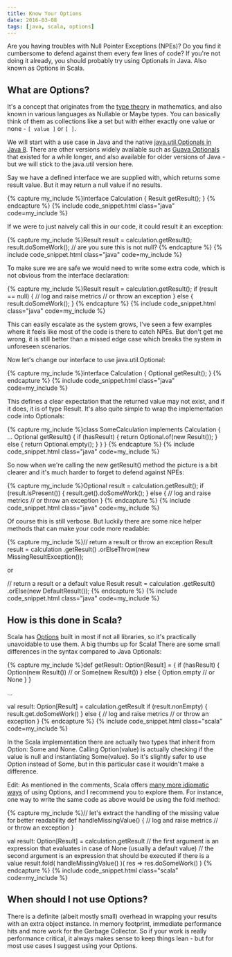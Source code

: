 ```yaml
---
title: Know Your Options
date: 2016-03-08
tags: [java, scala, options]
---
```


Are you having troubles with Null Pointer Exceptions (NPEs)? Do you find it cumbersome to defend against them every few lines of code? If you're not doing it already, you should probably try using Optionals in Java. Also known as Options in Scala.

<!--break-->

## What are Options?

It's a concept that originates from the [type theory](https://en.wikipedia.org/wiki/Type_theory) in mathematics, and also known in various languages as Nullable or Maybe types. You can basically think of them as collections like a set but with either exactly one value or none - `[ value ]` or `[ ]`.

We will start with a use case in Java and the native [java.util.Optionals in Java 8](https://docs.oracle.com/javase/8/docs/api/java/util/Optional.html). There are other versions widely available such as [Guava Optionals](https://google.github.io/guava/releases/19.0/api/docs/com/google/common/base/Optional.html) that existed for a while longer, and also available for older versions of Java - but we will stick to the java.util version here.

Say we have a defined interface we are supplied with, which returns some result value. But it may return a null value if no results.

{% capture my_include %}interface Calculation {
  Result getResult();
}
{% endcapture %}
{% include code_snippet.html class="java" code=my_include %}

If we were to just naively call this in our code, it could result it an exception:

{% capture my_include %}Result result = calculation.getResult();
result.doSomeWork(); // are you sure this is not null?
{% endcapture %}
{% include code_snippet.html class="java" code=my_include %}

To make sure we are safe we would need to write some extra code, which is not obvious from the interface declaration:

{% capture my_include %}Result result = calculation.getResult();
if (result == null) {
  // log and raise metrics
  // or throw an exception
} else {
  result.doSomeWork();
}
{% endcapture %}
{% include code_snippet.html class="java" code=my_include %}

This can easily escalate as the system grows, I've seen a few examples where it feels like most of the code is there to catch NPEs. But don't get me wrong, it is still better than a missed edge case which breaks the system in unforeseen scenarios.

Now let's change our interface to use java.util.Optional:

{% capture my_include %}interface Calculation {
  Optional<Result> getResult();
}
{% endcapture %}
{% include code_snippet.html class="java" code=my_include %}

This defines a clear expectation that the returned value may not exist, and if it does, it is of type Result.
It's also quite simple to wrap the implementation code into Optionals:

{% capture my_include %}class SomeCalculation implements Calculation {
  ...
  Optional<Result> getResult() {
    if (hasResult) {
      return Optional.of(new Result());
    } else {
      return Optional.empty();
    }
  }
}
{% endcapture %}
{% include code_snippet.html class="java" code=my_include %}

So now when we're calling the new getResult() method the picture is a bit clearer and it's much harder to forget to defend against NPEs:

{% capture my_include %}Optional<Result> result = calculation.getResult();
if (result.isPresent()) {
  result.get().doSomeWork();
} else {
  // log and raise metrics
  // or throw an exception
}
{% endcapture %}
{% include code_snippet.html class="java" code=my_include %}

Of course this is still verbose. But luckily there are some nice helper methods that can make your code more readable:

{% capture my_include %}// return a result or throw an exception
Result result = calculation
  .getResult()
  .orElseThrow(new MissingResultException());

or

// return a result or a default value
Result result = calculation
  .getResult()
  .orElse(new DefaultResult());
{% endcapture %}
{% include code_snippet.html class="java" code=my_include %}

## How is this done in Scala?

Scala has [Options](http://www.scala-lang.org/api/current/#scala.Option) built in most if not all libraries, so it's practically unavoidable to use them. A big thumbs up for Scala! There are some small differences in the syntax compared to Java Optionals:

{% capture my_include %}def getResult: Option[Result] = {
  if (hasResult) {
    Option(new Result()) // or Some(new Result())
  } else {
    Option.empty // or None
  }
}

...

val result: Option[Result] = calculation.getResult
if (result.nonEmpty) {
  result.get.doSomeWork()
} else {
  // log and raise metrics
  // or throw an exception
}
{% endcapture %}
{% include code_snippet.html class="scala" code=my_include %}

In the Scala implementation there are actually two types that inherit from Option: Some and None. Calling Option(value) is actually checking if the value is null and instantiating Some(value). So it's slightly safer to use Option instead of Some, but in this particular case it wouldn't make a difference.

Edit: As mentioned in the comments, Scala offers [many more idiomatic ways](http://blog.originate.com/blog/2014/06/15/idiomatic-scala-your-options-do-not-match/) of using Options, and I recommend you to explore them. For instance, one way to write the same code as above would be using the fold method:

{% capture my_include %}// let's extract the handling of the missing value for better readability
def handleMissingValue() {
  // log and raise metrics
  // or throw an exception
}

val result: Option[Result] = calculation.getResult
// the first argument is an expression that evaluates in case of None (usually a default value)
// the second argument is an expression that should be executed if there is a value
result.fold( handleMissingValue() )( res => res.doSomeWork() )
{% endcapture %}
{% include code_snippet.html class="scala" code=my_include %}

## When should I not use Options?

There is a definite (albeit mostly small) overhead in wrapping your results with an extra object instance. In memory footprint, immediate performance hits and more work for the Garbage Collector. So if your work is really performance critical, it always makes sense to keep things lean - but for most use cases I suggest using your Options.
